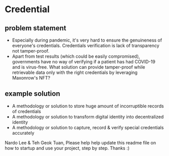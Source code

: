 # Credential

## problem statement

- Especially during pandemic, it's very hard to ensure the genuineness of everyone's credentials. Credentials verification is lack of transparency not tamper-proof.
- Apart from test results (which could be easily compromised), governments have no way of verifying if a patient has had COVID-19 and is virus-free. What solution can provide tamper-proof while retrievable data only with the right credentials by leveraging Maxonrow's NFT?

## example solution

- A methodology or solution to store huge amount of incorruptible records of credentials
- A methodology or solution to transform digital identity into decentralized identity
- A methodology or solution to capture, record & verify special credentials accurately

Nardo Lee & Teh Geok Tuan, Please help help update this readme file on how to startup and use your project, step by step. Thanks :)